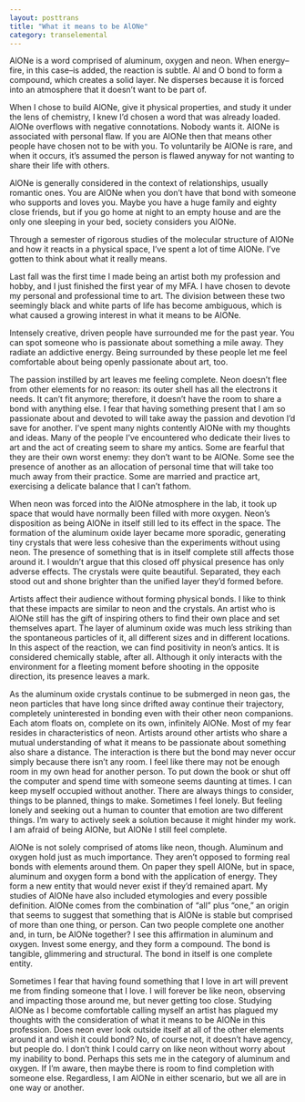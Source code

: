 ```yaml
---
layout: posttrans
title: "What it means to be AlONe"
category: transelemental
---
```


AlONe is a word comprised of aluminum, oxygen and neon. When energy–fire, in this case–is added, the reaction is subtle. Al and O bond to form a compound, which creates a solid layer. Ne disperses because it is forced into an atmosphere that it doesn’t want to be part of. 

When I chose to build AlONe, give it physical properties, and study it under the lens of chemistry, I knew I’d chosen a word that was already loaded. AlONe overflows with negative connotations. Nobody wants it. AlONe is associated with personal flaw. If you are AlONe then that means other people have chosen not to be with you. To voluntarily be AlONe is rare, and when it occurs, it’s assumed the person is flawed anyway for not wanting to share their life with others. 

AlONe is generally considered in the context of relationships, usually romantic ones. You are AlONe when you don’t have that bond with someone who supports and loves you. Maybe you have a huge family and eighty close friends, but if you go home at night to an empty house and are the only one sleeping in your bed, society considers you AlONe.

Through a semester of rigorous studies of the molecular structure of AlONe and how it reacts in a physical space, I’ve spent a lot of time AlONe. I’ve gotten to think about what it really means.

Last fall was the first time I made being an artist both my profession and hobby, and I just finished the first year of my MFA. I have chosen to devote my personal and professional time to art. The division between these two seemingly black and white parts of life has become ambiguous, which is what caused a growing interest in what it means to be AlONe.

Intensely creative, driven people have surrounded me for the past year. You can spot someone who is passionate about something a mile away. They radiate an addictive energy. Being surrounded by these people let me feel comfortable about being openly passionate about art, too.

The passion instilled by art leaves me feeling complete. Neon doesn’t flee from other elements for no reason: its outer shell has all the electrons it needs. It can’t fit anymore; therefore, it doesn’t have the room to share a bond with anything else. I fear that having something present that I am so passionate about and devoted to will take away the passion and devotion I’d save for another. I’ve spent many nights contently AlONe with my thoughts and ideas. Many of the people I’ve encountered who dedicate their lives to art and the act of creating seem to share my antics. Some are fearful that they are their own worst enemy: they don’t want to be AlONe. Some see the presence of another as an allocation of personal time that will take too much away from their practice. Some are married and practice art, exercising a delicate balance that I can’t fathom. 

When neon was forced into the AlONe atmosphere in the lab, it took up space that would have normally been filled with more oxygen. Neon’s disposition as being AlONe in itself still led to its effect in the space. The formation of the aluminum oxide layer became more sporadic, generating tiny crystals that were less cohesive than the experiments without using neon. The presence of something that is in itself complete still affects those around it. I wouldn’t argue that this closed off physical presence has only adverse effects. The crystals were quite beautiful. Separated, they each stood out and shone brighter than the unified layer they’d formed before. 

Artists affect their audience without forming physical bonds. I like to think that these impacts are similar to neon and the crystals. An artist who is AlONe still has the gift of inspiring others to find their own place and set themselves apart. The layer of aluminum oxide was much less striking than the spontaneous particles of it, all different sizes and in different locations. In this aspect of the reaction, we can find positivity in neon’s antics. It is considered chemically stable, after all. Although it only interacts with the environment for a fleeting moment before shooting in the opposite direction, its presence leaves a mark. 

As the aluminum oxide crystals continue to be submerged in neon gas, the neon particles that have long since drifted away continue their trajectory, completely uninterested in bonding even with their other neon companions. Each atom floats on, complete on its own, infinitely AlONe. Most of my fear resides in characteristics of neon. Artists around other artists who share a mutual understanding of what it means to be passionate about something also share a distance. The interaction is there but the bond may never occur simply because there isn’t any room. I feel like there may not be enough room in my own head for another person. To put down the book or shut off the computer and spend time with someone seems daunting at times. I can keep myself occupied without another. There are always things to consider, things to be planned, things to make. Sometimes I feel lonely. But feeling lonely and seeking out a human to counter that emotion are two different things. I’m wary to actively seek a solution because it might hinder my work. I am afraid of being AlONe, but AlONe I still feel complete.

AlONe is not solely comprised of atoms like neon, though. Aluminum and oxygen hold just as much importance. They aren’t opposed to forming real bonds with elements around them. On paper they spell AlONe, but in space, aluminum and oxygen form a bond with the application of energy. They form a new entity that would never exist if they’d remained apart. My studies of AlONe have also included etymologies and every possible definition. AlONe comes from the combination of “all” plus “one,” an origin that seems to suggest that something that is AlONe is stable but comprised of more than one thing, or person. Can two people complete one another and, in turn, be AlONe together? I see this affirmation in aluminum and oxygen. Invest some energy, and they form a compound. The bond is tangible, glimmering and structural. The bond in itself is one complete entity.

Sometimes I fear that having found something that I love in art will prevent me from finding someone that I love. I will forever be like neon, observing and impacting those around me, but never getting too close. Studying AlONe as I become comfortable calling myself an artist has plagued my thoughts with the consideration of what it means to be AlONe in this profession. Does neon ever look outside itself at all of the other elements around it and wish it could bond? No, of course not, it doesn’t have agency, but people do. I don’t think I could carry on like neon without worry about my inability to bond. Perhaps this sets me in the category of aluminum and oxygen. If I’m aware, then maybe there is room to find completion with someone else. Regardless, I am AlONe in either scenario, but we all are in one way or another.      
